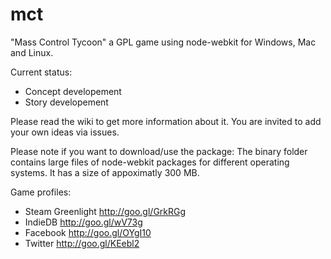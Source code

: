 mct
===

"Mass Control Tycoon" a GPL game using node-webkit for Windows, Mac and Linux.

Current status:
- Concept developement
- Story developement

Please read the wiki to get more information about it. You are invited to add your own ideas via issues.

Please note if you want to download/use the package: The binary folder contains large files of node-webkit packages for different operating systems. It has a size of appoximatly 300 MB.

Game profiles:
- Steam Greenlight http://goo.gl/GrkRGg
- IndieDB http://goo.gl/wV73g
- Facebook http://goo.gl/OYgI10
- Twitter http://goo.gl/KEebl2
